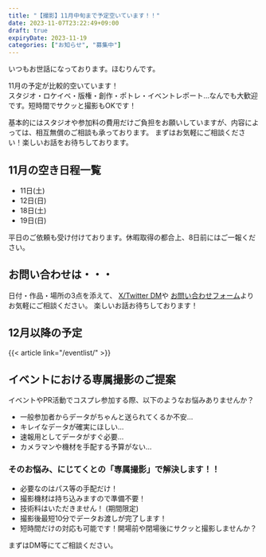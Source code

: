 ```yaml
---
title: "【撮影】11月中旬まで予定空いています！！"
date: 2023-11-07T23:22:49+09:00
draft: true
expiryDate: 2023-11-19
categories: ["お知らせ", "募集中"]
---
```


いつもお世話になっております。ほむりんです。

11月の予定が比較的空いています！  
スタジオ・ロケイベ・版権・創作・ポトレ・イベントレポート…なんでも大歓迎です。短時間でサクッと撮影もOKです！ 

基本的にはスタジオや参加料の費用だけご負担をお願いしていますが、内容によっては、相互無償のご相談も承っております。
まずはお気軽にご相談ください！楽しいお話をお待ちしております。

## 11月の空き日程一覧

- 11日(土)
- 12日(日)
- 18日(土)
- 19日(日)

平日のご依頼も受け付けております。休暇取得の都合上、8日前にはご一報ください。

## お問い合わせは・・・

日付・作品・場所の3点を添えて、 
[X/Twitter DM](https://twitter.com/98tml)や
[お問い合わせフォーム](https://t98.info/contact/)よりお気軽にご相談ください。
楽しいお話お待ちしております！

## 12月以降の予定

{{< article link="/eventlist/" >}}

## イベントにおける専属撮影のご提案

イベントやPR活動でコスプレ参加する際、以下のようなお悩みありませんか？

* 一般参加者からデータがちゃんと送られてくるか不安…
* キレイなデータが確実にほしい…
* 速報用としてデータがすぐ必要…
* カメラマンや機材を手配する予算がない…

### そのお悩み、にじてくとの「専属撮影」で解決します！！

* 必要なのはパス等の手配だけ！
* 撮影機材は持ち込みますので準備不要！
* 技術料はいただきません！ (期間限定)   
* 撮影後最短10分でデータお渡しが完了します！ 
* 短時間だけの対応も可能です！開場前や閉場後にサクッと撮影しませんか？

まずはDM等にてご相談ください。 




